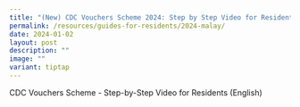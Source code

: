 ```yaml
---
title: "(New) CDC Vouchers Scheme 2024: Step by Step Video for Residents (Malay)"
permalink: /resources/guides-for-residents/2024-malay/
date: 2024-01-02
layout: post
description: ""
image: ""
variant: tiptap
---
```

<p>CDC Vouchers Scheme - Step-by-Step Video for Residents (English)</p><p></p>